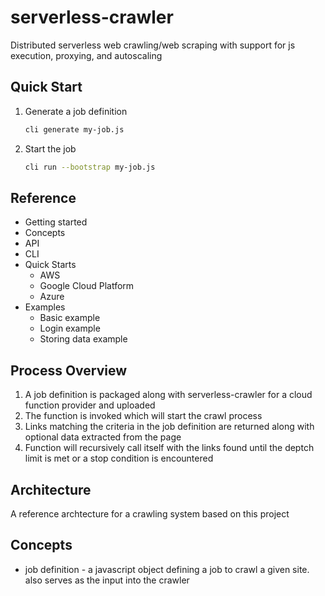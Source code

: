 # serverless-crawler

Distributed serverless web crawling/web scraping with support for js execution, proxying, and autoscaling

## Quick Start

1. Generate a job definition
    ```sh
    cli generate my-job.js
    ```
1. Start the job
    ```sh
    cli run --bootstrap my-job.js
    ```

## Reference

* Getting started
* Concepts
* API
* CLI
* Quick Starts
    * AWS
    * Google Cloud Platform
    * Azure
* Examples
    * Basic example
    * Login example
    * Storing data example

## Process Overview

1. A job definition is packaged along with serverless-crawler for a cloud function provider and uploaded
1. The function is invoked which will start the crawl process
1. Links matching the criteria in the job definition are returned along with optional data extracted from the page
1. Function will recursively call itself with the links found until the deptch limit is met or a stop condition is encountered

## Architecture

A reference archtecture for a crawling system based on this project

## Concepts

* job definition - a javascript object defining a job to crawl a given site. also serves as the input into the crawler